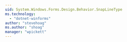 ```yaml
---
uid: System.Windows.Forms.Design.Behavior.SnapLineType
ms.technology: 
  - "dotnet-winforms"
author: "stevehoag"
ms.author: "shoag"
manager: "wpickett"
---
```

